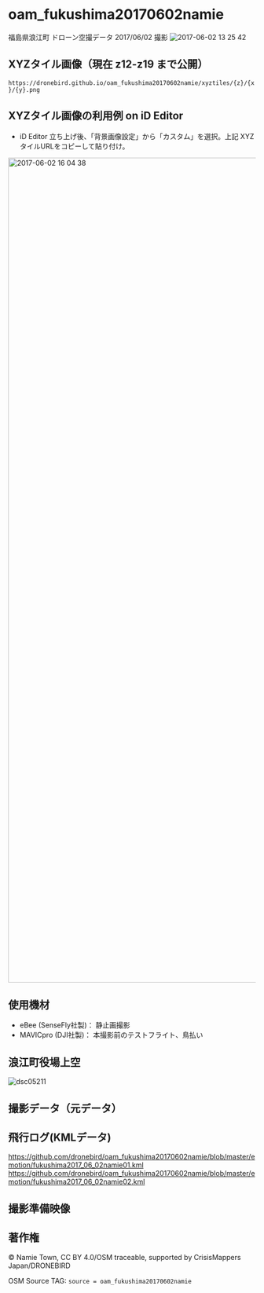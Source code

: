 # oam_fukushima20170602namie
福島県浪江町 ドローン空撮データ 2017/06/02 撮影
![2017-06-02 13 25 42](https://cloud.githubusercontent.com/assets/416977/26710744/4c56a400-4797-11e7-87af-e3cd736aeb25.jpg)

## XYZタイル画像（現在 z12-z19 まで公開）
`https://dronebird.github.io/oam_fukushima20170602namie/xyztiles/{z}/{x}/{y}.png`

## XYZタイル画像の利用例 on iD Editor
* iD Editor 立ち上げ後、「背景画像設定」から「カスタム」を選択。上記 XYZタイルURLをコピーして貼り付け。
<img width="1680" alt="2017-06-02 16 04 38" src="https://cloud.githubusercontent.com/assets/416977/26714627/466474ee-47ad-11e7-8e3c-57c3ba3e6383.png">

## 使用機材
* eBee (SenseFly社製)： 静止画撮影
* MAVICpro (DJI社製)： 本撮影前のテストフライト、鳥払い

## 浪江町役場上空
![dsc05211](https://cloud.githubusercontent.com/assets/416977/26708926/f1be4f8c-4789-11e7-8a14-572a9fa4ef5e.JPG)


## 撮影データ（元データ）


## 飛行ログ(KMLデータ)
https://github.com/dronebird/oam_fukushima20170602namie/blob/master/emotion/fukushima2017_06_02namie01.kml
https://github.com/dronebird/oam_fukushima20170602namie/blob/master/emotion/fukushima2017_06_02namie02.kml


## 撮影準備映像

## 著作権
© Namie Town, CC BY 4.0/OSM traceable, supported by CrisisMappers Japan/DRONEBIRD

OSM Source TAG: `source = oam_fukushima20170602namie`
